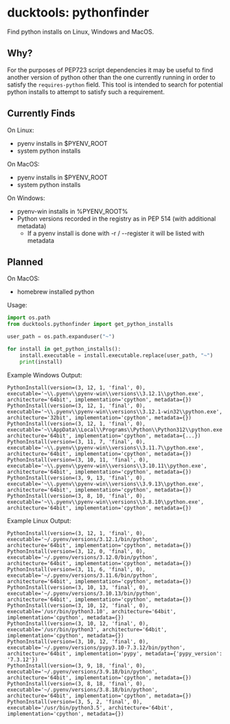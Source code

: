 # ducktools: pythonfinder #

Find python installs on Linux, Windows and MacOS.

## Why? ##

For the purposes of PEP723 script dependencies it may be useful to find another version
of python other than the one currently running in order to satisfy the `requires-python`
field. This tool is intended to search for potential python installs to attempt to
satisfy such a requirement.

## Currently Finds ##

On Linux:
* pyenv installs in $PYENV_ROOT
* system python installs

On MacOS:
* pyenv installs in $PYENV_ROOT
* system python installs

On Windows:
* pyenv-win installs in %PYENV_ROOT%
* Python versions recorded in the registry as in PEP 514 (with additional metadata)
  * If a pyenv install is done with -r / --register it will be listed with metadata

## Planned ##

On MacOS:
* homebrew installed python

Usage:

```python
import os.path
from ducktools.pythonfinder import get_python_installs

user_path = os.path.expanduser("~")

for install in get_python_installs():
    install.executable = install.executable.replace(user_path, "~")
    print(install)
```

Example Windows Output:

```
PythonInstall(version=(3, 12, 1, 'final', 0), executable='~\\.pyenv\\pyenv-win\\versions\\3.12.1\\python.exe', architecture='64bit', implementation='cpython', metadata={})
PythonInstall(version=(3, 12, 1, 'final', 0), executable='~\\.pyenv\\pyenv-win\\versions\\3.12.1-win32\\python.exe', architecture='32bit', implementation='cpython', metadata={})
PythonInstall(version=(3, 12, 1, 'final', 0), executable='~\\AppData\\Local\\Programs\\Python\\Python312\\python.exe', architecture='64bit', implementation='cpython', metadata={...})
PythonInstall(version=(3, 11, 7, 'final', 0), executable='~\\.pyenv\\pyenv-win\\versions\\3.11.7\\python.exe', architecture='64bit', implementation='cpython', metadata={})
PythonInstall(version=(3, 10, 11, 'final', 0), executable='~\\.pyenv\\pyenv-win\\versions\\3.10.11\\python.exe', architecture='64bit', implementation='cpython', metadata={})
PythonInstall(version=(3, 9, 13, 'final', 0), executable='~\\.pyenv\\pyenv-win\\versions\\3.9.13\\python.exe', architecture='64bit', implementation='cpython', metadata={})
PythonInstall(version=(3, 8, 10, 'final', 0), executable='~\\.pyenv\\pyenv-win\\versions\\3.8.10\\python.exe', architecture='64bit', implementation='cpython', metadata={})
```

Example Linux Output:

```
PythonInstall(version=(3, 12, 1, 'final', 0), executable='~/.pyenv/versions/3.12.1/bin/python', architecture='64bit', implementation='cpython', metadata={})
PythonInstall(version=(3, 12, 0, 'final', 0), executable='~/.pyenv/versions/3.12.0/bin/python', architecture='64bit', implementation='cpython', metadata={})
PythonInstall(version=(3, 11, 6, 'final', 0), executable='~/.pyenv/versions/3.11.6/bin/python', architecture='64bit', implementation='cpython', metadata={})
PythonInstall(version=(3, 10, 13, 'final', 0), executable='~/.pyenv/versions/3.10.13/bin/python', architecture='64bit', implementation='cpython', metadata={})
PythonInstall(version=(3, 10, 12, 'final', 0), executable='/usr/bin/python3.10', architecture='64bit', implementation='cpython', metadata={})
PythonInstall(version=(3, 10, 12, 'final', 0), executable='/usr/bin/python3', architecture='64bit', implementation='cpython', metadata={})
PythonInstall(version=(3, 10, 12, 'final', 0), executable='~/.pyenv/versions/pypy3.10-7.3.12/bin/python', architecture='64bit', implementation='pypy', metadata={'pypy_version': '7.3.12'})
PythonInstall(version=(3, 9, 18, 'final', 0), executable='~/.pyenv/versions/3.9.18/bin/python', architecture='64bit', implementation='cpython', metadata={})
PythonInstall(version=(3, 8, 18, 'final', 0), executable='~/.pyenv/versions/3.8.18/bin/python', architecture='64bit', implementation='cpython', metadata={})
PythonInstall(version=(3, 5, 2, 'final', 0), executable='/usr/bin/python3.5', architecture='64bit', implementation='cpython', metadata={})
```
